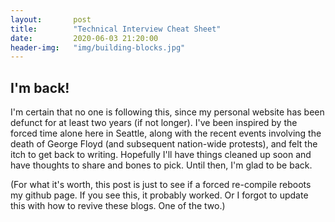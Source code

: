 ```yaml
---
layout:       post
title:        "Technical Interview Cheat Sheet"
date:         2020-06-03 21:20:00
header-img:   "img/building-blocks.jpg"
---
```


## I'm back!

I'm certain that no one is following this, since my personal website has been defunct for at least two years (if not longer). I've been inspired by the forced time alone here in Seattle, along with the recent events involving the death of George Floyd (and subsequent nation-wide protests), and felt the itch to get back to writing. Hopefully I'll have things cleaned up soon and have thoughts to share and bones to pick. Until then, I'm glad to be back.

(For what it's worth, this post is just to see if a forced re-compile reboots my github page. If you see this, it probably worked. Or I forgot to update this with how to revive these blogs. One of the two.)
